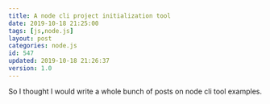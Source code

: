 ```yaml
---
title: A node cli project initialization tool
date: 2019-10-18 21:25:00
tags: [js,node.js]
layout: post
categories: node.js
id: 547
updated: 2019-10-18 21:26:37
version: 1.0
---
```


So I thought I would write a whole bunch of posts on node cli tool examples.

<!-- more -->

